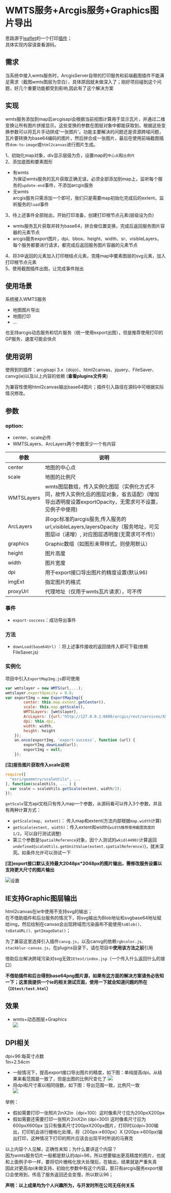 # WMTS服务+Arcgis服务+Graphics图片导出

思路源于[leaflet](https://leafletjs.com/plugins.html#printexport)的一个打印[插件](https://github.com/rowanwins/leaflet-easyPrint)；     
具体实现内容请查看源码。

## 需求
当系统中接入wmts服务时，ArcgisServer自带的打印服务和前端截图插件不能满足需求（截图wmts图层为空白），具体原因就未做深入了；刚好项目碰到这个问题，好几个重要功能都受到影响,因此有了这个解决方案

## 实现

wmts服务添加到map后arcgisapi会根据当前视图计算用于显示瓦片，并通过二维变换让所有图片拼接显示。这些变换的参数在图层对象中都能获取到，根据这些变换参数可以将瓦片手动拼成‘一张图片’。功能主要解决的问题还是资源跨域问题，瓦片要转换为base64编码的图片，然后拼合成一张图片，最后在使用前端截图插件`dom-to-image`或`html2canvas`进行图片生成。

1、初始化map对象，div显示层级为负，设置map的`中心点`和`比例尺`  
2、添加底图和要素图形   
- 有wmts   
为保证wmts服务的瓦片获取正确无误，必须全部添加到map上，监听每个服务的`update-end`事件，不添加arcgis服务
- 无wmts   
arcgis服务只需添加一个即可，我们只是需要map初始化完成后的extent，监听服务的`load`事件   

3、待上述事件全部抛出，开始打印准备，创建打印根节点元素(层级设为负)   
- wmts服务瓦片获取并转为base64，拼合做位置变换，完成后返回服务图片容器的元素节点
- arcgis服务export图片，dpi、bbox、height、width、sr、visibleLayers，每个服务都要进行请求，都完成后返回服务图片容器的元素节点

4、将3中返回的元素加入打印根结点元素，克隆map中要素图层的svg元素，加入打印根节点元素   
5、使用截图插件出图，让完成事件抛出


## 使用场景

系统接入WMTS服务   
- 地图图片导出
- 地图打印
- ...

也支持arcgis动态服务和切片服务（统一使用export出图），但是推荐使用打印的GP服务，速度可能会快点

## 使用说明   

使用到的插件：arcgisapi 3.x（dojo）、html2canvas、jquery、FileSaver、canvg(ie)以及以上内容的依赖  (**查看plugins文件夹**)

为兼容性使用html2canvas输出base64图片；插件引入路径在源码中可根据实际情况修改。


## 参数
### option:

- center、scale必传
- WMTSLayers、ArcLayers两个参数至少一个有内容

| 参数       | 说明                                                                                                                                              |
| ---------- | ------------------------------------------------------------------------------------------------------------------------------------------------- |
| center     | 地图的中心点                                                                                                                                      |
| scale      | 地图的比例尺                                                                                                                                      |
| WMTSLayers | wmts图层数组，传入实例化图层（实例化方式不同，故传入实例化后的图层对象，省去适配）(增加导出透明度设置exportOpacity，无需求可不设置，见例子中使用) |
| ArcLayers  | 非ogc标准的arcgis服务,传入服务的url,visibleLayers,layersOpacity（服务地址，可见图层id（递增）, 对应图层透明度(无需求可不传)）                     |
| graphics   | Graphic数组（如图形未带样式，则使用默认）                                                                                                         |
| height     | 图片高度                                                                                                                                          |
| width      | 图片宽度                                                                                                                                          |
| dpi        | 用于export接口导出图片的精度设置(默认96)                                                                                                          |
| imgExt     | 指定图片的格式                                                                                                                                    |
| proxyUrl   | 代理地址（仅用于wmts瓦片请求），可不传                                                                                                            |

### 事件
- `export-success`：成功导出事件

### 方法
- `downLoad(base64Url)` ：将上述事件接收的返回值传入即可下载(依赖FileSaver.js)


### 实例化

项目中引入`ExportMapImg.js`即可使用
```javascript
var wmtslayer = new WMTS(url,...);
wmtslayer.exportOpacity = 0.8;
var exportImg = new ExportMapImg({
        center: this.map.extent.getCenter(),
        scale: this.map.getScale(),
        WMTSLayers: [wmtslayer],
        ArcLayers: [{url:'http://127.0.0.1:6080/arcgis/rest/services/XXX/XXX/MapServer',visibleLayers:[101,102],layersOpacity:[0.8,0.5]}],
        dpi: this.dpi,
        width: width,
        height: height    
    });
    on.once(exportImg, 'export-success', function (url) {
        exportImg.downLoad(url);
        exportImg = null;
    });
```

**[注]报告图片获取传入scale说明**
```javascript
require([
  "esri/geometry/scaleUtils", ... 
], function(scaleUtils, ... ) {
  var scale = scaleUtils.getScale(extent, width/2);
});
```
`getScale`官方api文档只有传入map一个参数，从源码看可以传入3个参数，并且有两种计算方式：  

- `getScale(map, extent)`： 传入map和extent(方法内部根据`map.width`计算)
- `getScale(extent, width)`：传入extent和width(`width推荐使用截图宽度的1/2`，可以自行测试调整)
- 第三个参数是`SpatialReference`对象，因个人测试的`wkid(4490)`计算返回`undefined`(`scaleUtils.getUnitValue(extent.spatialReference)`)，就未深究。如条件允许可以测试一下

**[注]export接口默认支持最大2048px*2048px的图片输出，需修改服务设置以支持更大尺寸的图片输出**    

![设置](images/20181214143427.png)

## IE支持Graphic图层输出

html2canvas在ie中使用不支持svg的输出；   
在不借助插件和后台服务的情况下，将svg输出为Blob地址和svgbase64地址赋给img，然后绘制在canvas会出现跨域而污染画布不能使用`toBlob()、toDataURL()、getImageData()`；     

为了兼容这里选择引入插件`canvg.js`，以及canvg的依赖`rgbcolor.js、stackblur-canvas.js`，在plugins目录下，请在项目中**使用该方法之前**引用 

借助后台解决跨域污染对svg无效`IEtest/index.jsp`（一个传入什么返回什么的接口）   

**不借助插件和后台得到base64png图片源，如果有这方面的解决方案请务必告知一下；这里我提供一个ie的相关测试页面，使用一下就会知道问题的所在（`IEtest/test.html`）**

## 效果

- wmts+动态图层+Graphics   
 ![](images/1544683279226.png)

## DPI相关

dpi=96:每英寸点数   
1in=2.54cm   

- 一般情况下，提高export接口导出图片的精度，如下图：单纯提高dpi。从结果来看范围是一致了，但是出图的比例尺变化了
![](./images/1.png)
- 将dpi和尺寸乘以相同倍数，如下图：导出范围一致，比例尺一致  
![](./images/2.png)

举例：
- 假如需要打印一张照片2inX2in（dpi=100）这时像素尺寸应为200pxX200px
- 假如需要还需要打印一张照片2inX2in (dpi=300) 这时像素尺寸应为600pxX600px
当只有像素尺寸200pxX200px图片，打印时以dpi=300输出，打印机会进行栅格化处理，将（200px→600px）X (200px→600px)输出打印，这种情况下打印的照片应该会出现平时所说的马赛克 

以上内容个人见解，正确性未知；为什么要讲这个内容？   
因为wmts服务切片一般都是默认的dpi=96，所以想要输出更高精度的图片，也就和上面例子中一样，要将切片栅格化放大处理后，在输出，结果就是严重失真   
因此对更高dpi未做支持，初始化参数中有这个内容，那只有arcgis服务export接口会使用到，传高了服务返回还会变慢，所以默认96；

**声明：以上成果均为个人兴趣所为，与开发时所在公司无任何关系**